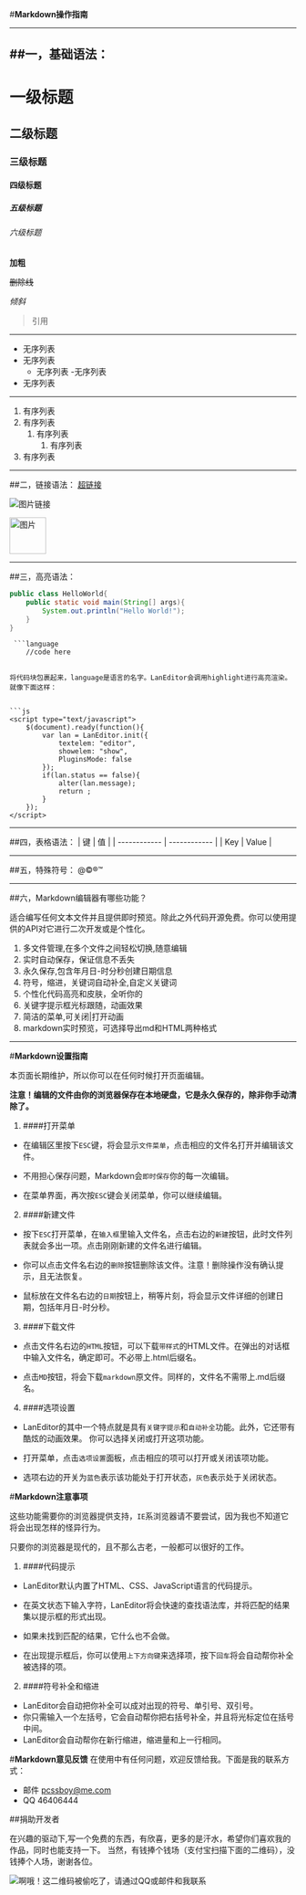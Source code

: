 #**Markdown操作指南**

------------
##一，基础语法：
------------

# 一级标题

## 二级标题

### 三级标题

#### 四级标题

##### 五级标题

###### 六级标题

**加粗**

~~删除线~~

*倾斜*
> 引用

------------

- 无序列表
- 无序列表
	- 无序列表
		-无序列表
- 无序列表

------------

1. 有序列表
2. 有序列表
	1. 有序列表
		1. 有序列表
3. 有序列表

------------
##二，链接语法：
[超链接](https://github.com/pcssboy/markdown/)

![图片链接](https://github.com/pcssboy/HG/blob/main/favicon-64x64.png)

~~<img src="https://github.com/pcssboy/HG/blob/main/favicon-64x64.png" alt="图片" width="64px" height="64px">~~

------------
##三，高亮语法：
    <?php
    echo "Hello,World!";
    ?>


```java
public class HelloWorld{
	public static void main(String[] args){
		System.out.println("Hello World!");
	}
}
```

```text
 ```language
    //code here
 ```
```

将代码块包裹起来，language是语言的名字。LanEditor会调用highlight进行高亮渲染。就像下面这样：


```js
<script type="text/javascript">
    $(document).ready(function(){
        var lan = LanEditor.init({
            textelem: "editor",
            showelem: "show",
            PluginsMode: false
        });
        if(lan.status == false){
            alter(lan.message);
            return ;
        }
    });
</script>
```

------------

##四，表格语法：
| 键  |  值  |
| ------------ | ------------ |
|  Key |  Value |

------------

##五，特殊符号：
&#64;&copy;&reg;&trade;

------------
##六，Markdown编辑器有哪些功能？

适合编写任何文本文件并且提供即时预览。除此之外代码开源免费。你可以使用提供的API对它进行二次开发或是个性化。
1. 多文件管理,在多个文件之间轻松切换,随意编辑
2. 实时自动保存，保证信息不丢失
3. 永久保存,包含年月日-时分秒创建日期信息
4. 符号，缩进，关键词自动补全,自定义关键词
5. 个性化代码高亮和皮肤，全听你的
6. 关键字提示框光标跟随，动画效果
7. 简洁的菜单,可关闭|打开动画
8. markdown实时预览，可选择导出md和HTML两种格式

------

#**Markdown设置指南**

本页面长期维护，所以你可以在任何时候打开页面编辑。

**注意！编辑的文件由你的浏览器保存在本地硬盘，它是永久保存的，除非你手动清除了。**

1. ####打开菜单

 * 在编辑区里按下```ESC```键，将会显示```文件菜单```，点击相应的文件名打开并编辑该文件。

 * 不用担心保存问题，Markdown会```即时保存```你的每一次编辑。
 
 * 在菜单界面，再次按```ESC```键会关闭菜单，你可以继续编辑。

2. ####新建文件

 * 按下```ESC```打开菜单，在```输入框```里输入文件名，点击右边的```新建```按钮，此时文件列表就会多出一项。点击刚刚新建的文件名进行编辑。
 
 * 你可以点击文件名右边的```删除```按钮删除该文件。注意！删除操作没有确认提示，且无法恢复。
 
 * 鼠标放在文件名右边的```日期```按钮上，稍等片刻，将会显示文件详细的创建日期，包括年月日-时分秒。

3. ####下载文件

 * 点击文件名右边的```HTML```按钮，可以下载```带样式```的HTML文件。在弹出的对话框中输入文件名，确定即可。不必带上.html后缀名。
 
 * 点击```MD```按钮，将会下载```markdown```原文件。同样的，文件名不需带上.md后缀名。

4. ####选项设置

 * LanEditor的其中一个特点就是具有```关键字提示```和```自动补全```功能。此外，它还带有酷炫的动画效果。
 你可以选择关闭或打开这项功能。
 
 * 打开菜单，点击```选项设置```面板，点击相应的项可以打开或关闭该项功能。
 
 * 选项右边的开关为```蓝色```表示该功能处于打开状态，```灰色```表示处于关闭状态。

#**Markdown注意事项**

这些功能需要你的浏览器提供支持，```IE```系浏览器请不要尝试，因为我也不知道它将会出现怎样的怪异行为。

只要你的浏览器是现代的，且不那么古老，一般都可以很好的工作。

1. ####代码提示

 * LanEditor默认内置了HTML、CSS、JavaScript语言的代码提示。
 
 * 在英文状态下输入字符，LanEditor将会快速的查找语法库，并将匹配的结果集以提示框的形式出现。
 
 * 如果未找到匹配的结果，它什么也不会做。
 
 * 在出现提示框后，你可以使用```上下方向键```来选择项，按下```回车```将会自动帮你补全被选择的项。

2. ####符号补全和缩进

 * LanEditor会自动把你补全可以成对出现的符号、单引号、双引号。
 * 你只需输入一个左括号，它会自动帮你把右括号补全，并且将光标定位在括号中间。
 * LanEditor会自动帮你在新行缩进，缩进量和上一行相同。
 



#**Markdown意见反馈**
在使用中有任何问题，欢迎反馈给我。下面是我的联系方式：

* 邮件 [pcssboy@me.com](mailto:pcssboy@me.com)
* QQ 46406444



##捐助开发者

在兴趣的驱动下,写一个免费的东西，有欣喜，更多的是汗水，希望你们喜欢我的作品，同时也能支持一下。 当然，有钱捧个钱场（支付宝扫描下面的二维码），没钱捧个人场，谢谢各位。

![啊哦！这二维码被偷吃了，请通过QQ或邮件和我联系](https://github.com/pcssboy/HG/blob/main/zfb.png)
		
